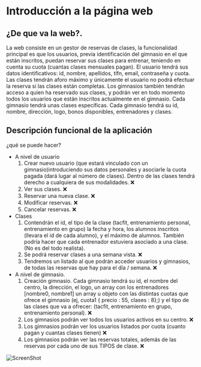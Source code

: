 # Introducción a la página web
## ¿De que va la web?.
La web consiste en un gestor de reservas de clases, la funcionalidad principal es que los usuarios, previa identificación del gimnasio en el que están inscritos, puedan reservar sus clases para entrenar, teniendo en cuenta su cuota (cuantas clases mensuales pagan). 
El usuario tendrá sus datos identificativos: id, nombre, apellidos, tlfn, email, contraseña y cuota.
Las clases tendrán aforo máximo y únicamente el usuario no podrá efectuar la reserva si las clases están completas. 
Los gimnasios también tendrán acceso a quien ha reservado sus clases, y podrán ver en todo momento todos los usuarios que están inscritos actualmente en el gimnasio. Cada gimnasio tendrá unas clases específicas. Cada gimnasio tendrá su id, nombre, dirección, logo, bonos disponibles, entrenadores y clases.

## Descripción funcional de la aplicación
¿qué se puede hacer?
-	A nivel de usuario
    1. Crear nuevo usuario (que estará vinculado con un gimnasio)introduciendo sus datos personales y asociarle la cuota pagada (dará lugar al número de clases). Dentro de las clases tendrá derecho a cualquiera de sus modalidades. ❌
    2. Ver sus clases. ❌
    3.	Reservar una nueva clase. ❌
    4.	Modificar reservas. ❌
    5.	Cancelar reservas. ❌
-	Clases
    1.	Contendrán el id, el tipo de la clase (tacfit, entrenamiento personal, entrenamiento en grupo) la fecha y hora, los alumnos inscritos (llevara el id de cada alumno), y el máximo de alumnos. También podría hacer que cada entrenador estuviera asociado a una clase. (No es del todo realista). 
    2.	Se podrá reservar clases a una semana vista. ❌
    3.	Tendremos un listado al que podrán acceder usuarios y gimnasios, de todas las reservas que hay para el día / semana. ❌
-	A nivel de gimnasio.
    1. Creación gimnasio. Cada gimnasio tendrá su id, el nombre del centro, la dirección, el logo, un array con los entrenadores [nombre0, nombre1] un array u objeto con las distintas cuotas que ofrece el gimnasio (ej, cuota1 { precio : 55, clases : 8};) y el tipo de las clases que va a ofrecer: (tacfit, entrenamiento en grupo, entrenamiento personal). ❌
    2.	Los gimnasios podrán ver todos los usuarios activos en su centro. ❌
    3.	Los gimnasios podrán ver los usuarios listados por cuota (cuanto pagan y cuantas clases tienen) ❌
    4.	Los gimnasios podrán ver las reservas totales, además de las reservas por cada uno de sus TIPOS de clase. ❌

![ScreenShot](../GestorReservas.png)
 
